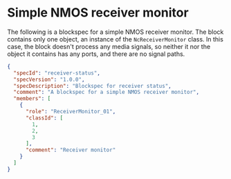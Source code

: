 # Simple NMOS receiver monitor

The following is a blockspec for a simple NMOS receiver monitor. The block contains only one object, an instance of the `NcReceiverMonitor` class. In this case, the block doesn't process any media signals, so neither it nor the object it contains has any ports, and there are no signal paths.

```json
{
  "specId": "receiver-status",
  "specVersion": "1.0.0",
  "specDescription": "Blockspec for receiver status",
  "comment": "A blockspec for a simple NMOS receiver monitor",
  "members": [
    {
      "role": "ReceiverMonitor_01",
      "classId": [
        1,
        2,
        3
      ],
      "comment": "Receiver monitor"
    }
  ]
}
```
